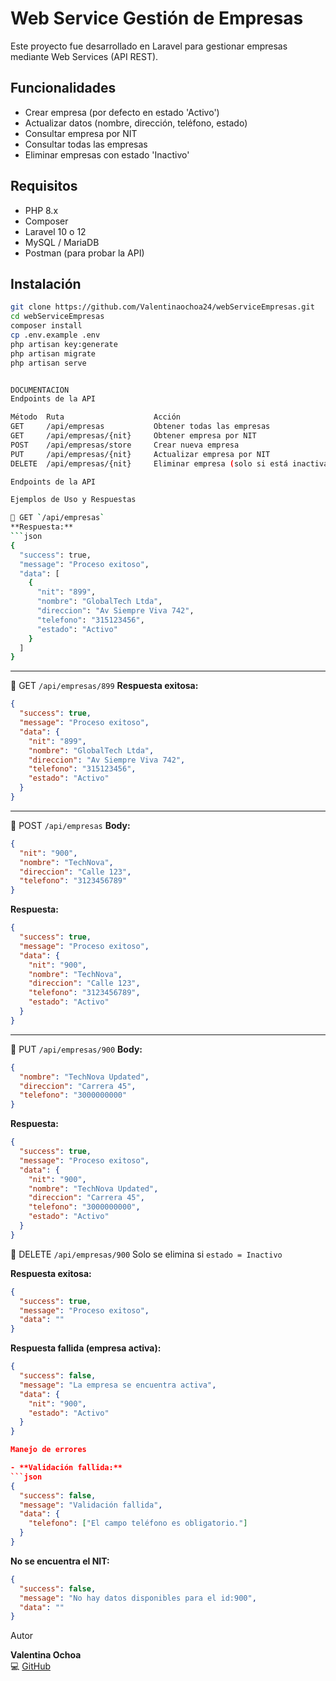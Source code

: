 # Web Service Gestión de Empresas

Este proyecto fue desarrollado en Laravel para gestionar empresas mediante Web Services (API REST).

## Funcionalidades
- Crear empresa (por defecto en estado 'Activo')
- Actualizar datos (nombre, dirección, teléfono, estado)
- Consultar empresa por NIT
- Consultar todas las empresas
- Eliminar empresas con estado 'Inactivo'

## Requisitos
- PHP 8.x
- Composer
- Laravel 10 o 12
- MySQL / MariaDB
- Postman (para probar la API)

## Instalación

```bash
git clone https://github.com/Valentinaochoa24/webServiceEmpresas.git
cd webServiceEmpresas
composer install
cp .env.example .env
php artisan key:generate
php artisan migrate
php artisan serve


DOCUMENTACION
Endpoints de la API

Método	Ruta	                Acción
GET	    /api/empresas	        Obtener todas las empresas
GET	    /api/empresas/{nit}	    Obtener empresa por NIT
POST	/api/empresas/store	    Crear nueva empresa
PUT	    /api/empresas/{nit}	    Actualizar empresa por NIT
DELETE	/api/empresas/{nit}	    Eliminar empresa (solo si está inactiva)

Endpoints de la API

Ejemplos de Uso y Respuestas

🔹 GET `/api/empresas`
**Respuesta:**
```json
{
  "success": true,
  "message": "Proceso exitoso",
  "data": [
    {
      "nit": "899",
      "nombre": "GlobalTech Ltda",
      "direccion": "Av Siempre Viva 742",
      "telefono": "315123456",
      "estado": "Activo"
    }
  ]
}
```

---

🔹 GET `/api/empresas/899`
**Respuesta exitosa:**
```json
{
  "success": true,
  "message": "Proceso exitoso",
  "data": {
    "nit": "899",
    "nombre": "GlobalTech Ltda",
    "direccion": "Av Siempre Viva 742",
    "telefono": "315123456",
    "estado": "Activo"
  }
}
```

---

🔹 POST `/api/empresas`
**Body:**
```json
{
  "nit": "900",
  "nombre": "TechNova",
  "direccion": "Calle 123",
  "telefono": "3123456789"
}
```
**Respuesta:**
```json
{
  "success": true,
  "message": "Proceso exitoso",
  "data": {
    "nit": "900",
    "nombre": "TechNova",
    "direccion": "Calle 123",
    "telefono": "3123456789",
    "estado": "Activo"
  }
}
```

---

🔹 PUT `/api/empresas/900`
**Body:**
```json
{
  "nombre": "TechNova Updated",
  "direccion": "Carrera 45",
  "telefono": "3000000000"
}
```
**Respuesta:**
```json
{
  "success": true,
  "message": "Proceso exitoso",
  "data": {
    "nit": "900",
    "nombre": "TechNova Updated",
    "direccion": "Carrera 45",
    "telefono": "3000000000",
    "estado": "Activo"
  }
}
```

🔹 DELETE `/api/empresas/900`
Solo se elimina si `estado = Inactivo`

**Respuesta exitosa:**
```json
{
  "success": true,
  "message": "Proceso exitoso",
  "data": ""
}
```

**Respuesta fallida (empresa activa):**
```json
{
  "success": false,
  "message": "La empresa se encuentra activa",
  "data": {
    "nit": "900",
    "estado": "Activo"
  }
}

Manejo de errores

- **Validación fallida:**
```json
{
  "success": false,
  "message": "Validación fallida",
  "data": {
    "telefono": ["El campo teléfono es obligatorio."]
  }
}
```

**No se encuentra el NIT:**
```json
{
  "success": false,
  "message": "No hay datos disponibles para el id:900",
  "data": ""
}
```
Autor

**Valentina Ochoa**  
💻 [GitHub](https://github.com/Valentinaochoa24)
